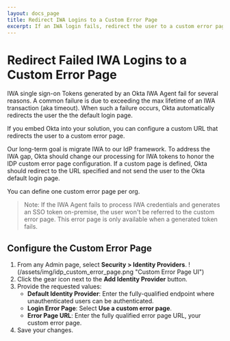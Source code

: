 ```yaml
---
layout: docs_page
title: Redirect IWA Logins to a Custom Error Page
excerpt: If an IWA login fails, redirect the user to a custom error page.
---
```


# Redirect Failed IWA Logins to a Custom Error Page


IWA single sign-on Tokens generated by an Okta IWA Agent fail for several reasons. A common failure is due to exceeding the max lifetime of an IWA transaction (aka timeout). When such a failure occurs, Okta automatically redirects the user the the default login page.

If you embed Okta into your solution, you can configure a custom URL that redirects the user to a custom error page.

Our long-term goal is migrate IWA to our IdP framework. To address the IWA gap, Okta should change our processing for IWA tokens to honor the IDP custom error page configuration. If a custom page is defined, Okta should redirect to the URL specified and not send the user to the Okta default login page.

You can define one custom error page per org.

>Note: If the IWA Agent fails to process IWA credentials and generates an SSO token on-premise, the user won't be referred to the custom error page. This
error page is only available when a generated token fails.

## Configure the Custom Error Page

1. From any Admin page, select **Security > Identity Providers**.
   !(/assets/img/idp_custom_error_page.png "Custom Error Page UI")
2. Click the gear icon next to the **Add Identity Provider** button.
3. Provide the requested values:
    * **Default Identity Provider**: Enter the fully-qualified endpoint where unauthenticated users can be authenticated.
    * **Login Error Page**: Select **Use a custom error page**.
    * **Error Page URL**: Enter the fully qualified error page URL, your custom error page.
4. Save your changes.

